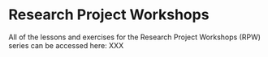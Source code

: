 # Research Project Workshops
All of the lessons and exercises for the Research Project Workshops (RPW) series can be accessed here: XXX

